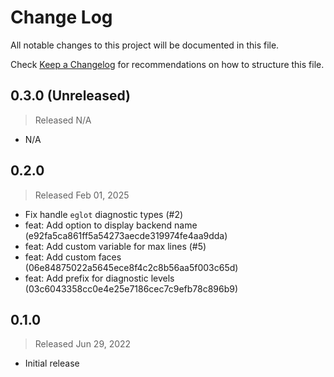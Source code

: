 # Change Log

All notable changes to this project will be documented in this file.

Check [Keep a Changelog](http://keepachangelog.com/) for recommendations on how to structure this file.


## 0.3.0 (Unreleased)
> Released N/A

* N/A

## 0.2.0
> Released Feb 01, 2025

* Fix handle `eglot` diagnostic types (#2)
* feat: Add option to display backend name (e92fa5ca861ff5a54273aecde319974fe4aa9dda)
* feat: Add custom variable for max lines (#5)
* feat: Add custom faces (06e84875022a5645ece8f4c2c8b56aa5f003c65d)
* feat: Add prefix for diagnostic levels (03c6043358cc0e4e25e7186cec7c9efb78c896b9)

## 0.1.0
> Released Jun 29, 2022

* Initial release
